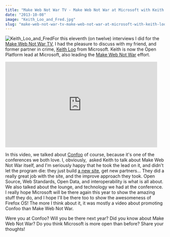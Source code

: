 ```yaml
---
title: "Make Web Not War TV - Make Web Not War at Microsoft with Keith Loo"
date: "2013-10-08"
image: "Keith_Loo_and_Fred.jpg"
slug: "make-web-not-war-tv-make-web-not-war-at-microsoft-with-keith-loo"
---
```


![Keith_Loo_and_Fred](images/Keith_Loo_and_Fred.jpg)For this eleventh (on twelve) interviews I did for the [Make Web Not War TV](https://fred.dev/make-web-not-war-tv-an-unfinished-project/ "Make Web Not War TV – An unfinished project"), I had the pleasure to discuss with my friend, and former partner in crime, [Keith Loo](https://twitter.com/thekeithloo) from Microsoft. Keith is now the Open Platform lead at Microsoft, also leading the [Make Web Not War](https://web.archive.org/web/20130628080719/http://www.webnotwar.ca/) effort.

<iframe src="https://www.youtube.com/embed/QQ676wq7Qac?feature=oembed" width="480" height="270" frameborder="0" allowfullscreen="allowfullscreen"></iframe>

In this video, we talked about [Confoo](https://confoo.ca/en) of course, because it's one of the conferences we both love. I, obviously,  asked Keith to talk about Make Web Not War itself, and I'm seriously happy that he took the lead on it, and didn't let the program die: they just build [a new site](https://web.archive.org/web/20130628080719/http://www.webnotwar.ca/), get new partners... They did a really great job with the site, and the improve approach they took. Open Source, Web Standards, Open Data, and interoperability is what is all about. We also talked about the lounge, and technology we had at the conference. I really hope Microsoft will be there again this year to show the amazing stuff they do, and I hope I'll be there too to show the awesomeness of Firefox OS! The more I think about it, it was mostly a video about promoting Confoo than Make Web Not War.

Were you at Confoo? Will you be there next year? Did you know about Make Web Not War? Do you think Microsoft is more open than before? Share your thoughts!
